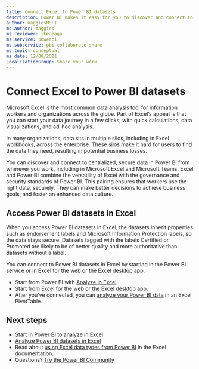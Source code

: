 ```yaml
---
title: Connect Excel to Power BI datasets 
description: Power BI makes it easy for you to discover and connect to centralized and secure data shared with you in your organization from wherever you work, including Microsoft Excel and Microsoft Teams.
author: maggiesMSFT
ms.author: maggies
ms.reviewer: ikedeagu
ms.service: powerbi
ms.subservice: pbi-collaborate-share
ms.topic: conceptual
ms.date: 12/08/2021
LocalizationGroup: Share your work
---
```

# Connect Excel to Power BI datasets

Microsoft Excel is the most common data analysis tool for information workers and organizations across the globe. Part of Excel’s appeal is that you can start your data journey in a few clicks, with quick calculations, data visualizations, and ad-hoc analysis. 

In many organizations, data sits in multiple silos, including in Excel workbooks, across the enterprise. These silos make it hard for users to find the data they need, resulting in potential business losses.

You can discover and connect to centralized, secure data in Power BI from wherever you work, including in Microsoft Excel and Microsoft Teams. Excel and Power BI combine the versatility of Excel with the governance and security standards of Power BI. This pairing ensures that workers use the right data, securely. They can make better decisions to achieve business goals, and foster an enhanced data culture.

## Access Power BI datasets in Excel 

When you access Power BI datasets in Excel, the datasets inherit properties such as endorsement labels and Microsoft Information Protection labels, so the data stays secure. Datasets tagged with the labels Certified or Promoted are likely to be of better quality and more authoritative than datasets without a label.

You can connect to Power BI datasets in Excel by starting in the Power BI service or in Excel for the web or the Excel desktop app.  

- Start from Power BI with [Analyze in Excel](service-analyze-in-excel.md) 
- Start from [Excel for the web or the Excel desktop app](service-connect-excel-power-bi-datasets.md).
- After you've connected, you can [analyze your Power BI data](service-analyze-power-bi-datasets-excel.md) in an Excel PivotTable.

## Next steps

- [Start in Power BI to analyze in Excel](service-analyze-in-excel.md)
- [Analyze Power BI datasets in Excel](service-analyze-power-bi-datasets-excel.md)
- Read about [using Excel data types from Power BI](https://support.office.com/article/use-excel-data-types-from-power-bi-preview-cd8938ce-f963-444d-b82a-7140848241e9) in the Excel documentation.
- Questions? [Try the Power BI Community](https://community.powerbi.com/)
